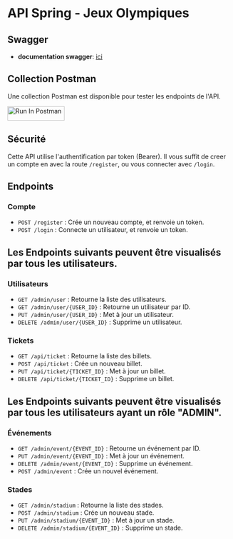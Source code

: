 # API Spring - Jeux Olympiques


## Swagger
- **documentation swagger**: [ici](https://app.swaggerhub.com/apis-docs/Daniel:VRDX/Spring-Api/1.0.0)

## Collection Postman

Une collection Postman est disponible pour tester les endpoints de l'API.

[<img src="https://run.pstmn.io/button.svg" alt="Run In Postman" style="width: 128px; height: 32px;">](https://app.getpostman.com/run-collection/23821582-876094a8-000d-47d1-b579-0b3c3d8018b9?action=collection%2Ffork&source=rip_markdown&collection-url=entityId%3D23821582-876094a8-000d-47d1-b579-0b3c3d8018b9%26entityType%3Dcollection%26workspaceId%3Dab7e2bdf-a3ed-49ab-a925-62bb0bd22db4)

## Sécurité
Cette API utilise l'authentification par token (Bearer). Il vous suffit de creer un compte en avec la route `/register`, ou vous connecter avec `/login`.

## Endpoints

### Compte

- `POST /register` : Crée un nouveau compte, et renvoie un token.
- `POST /login` : Connecte un utilisateur, et renvoie un token.


## Les Endpoints suivants peuvent être visualisés par tous les utilisateurs.

### Utilisateurs

- `GET /admin/user` : Retourne la liste des utilisateurs.
- `GET /admin/user/{USER_ID}` : Retourne un utilisateur par ID.
- `PUT /admin/user/{USER_ID}` : Met à jour un utilisateur.
- `DELETE /admin/user/{USER_ID}` : Supprime un utilisateur.

### Tickets

- `GET /api/ticket` : Retourne la liste des billets.
- `POST /api/ticket` : Crée un nouveau billet.
- `PUT /api/ticket/{TICKET_ID}` : Met à jour un billet.
- `DELETE /api/ticket/{TICKET_ID}` : Supprime un billet.

## Les Endpoints suivants peuvent être visualisés par tous les utilisateurs ayant un rôle "ADMIN".

### Événements

- `GET /admin/event/{EVENT_ID}` : Retourne un événement par ID.
- `PUT /admin/event/{EVENT_ID}` : Met à jour un événement.
- `DELETE /admin/event/{EVENT_ID}` : Supprime un événement.
- `POST /admin/event` : Crée un nouvel événement.

### Stades

- `GET /admin/stadium` : Retourne la liste des stades.
- `POST /admin/stadium` : Crée un nouveau stade.
- `PUT /admin/stadium/{EVENT_ID}` : Met à jour un stade.
- `DELETE /admin/stadium/{EVENT_ID}` : Supprime un stade.
